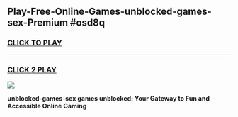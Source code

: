 
## Play-Free-Online-Games-unblocked-games-sex-Premium #osd8q
<h3>
<a href="https://premium.freeplayer.one?title=unblocked-games-sex&ref=8M">CLICK TO PLAY</a></h3>
<hr>

<h3>
<a href="https://premium.freeplayer.one?title=unblocked-games-sex&ref=8M">CLICK 2 PLAY</a>
  
</h3>

<a href="https://premium.freeplayer.one?title=unblocked-games-sex&ref=8M"><img src="https://clearcache.store/games.png"></a>


**unblocked-games-sex games unblocked: Your Gateway to Fun and Accessible Online Gaming**
